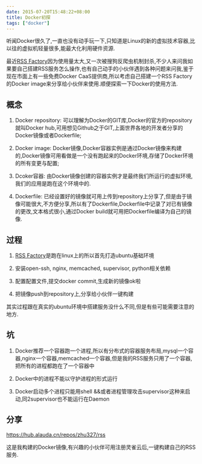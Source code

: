 ```yaml
---
date: 2015-07-20T15:48:22+08:00
title: Docker初探
tags: ["docker"]
---
```


听闻Docker很久了,一直也没有动手玩一下,只知道是Linux的新的虚拟技术容器,比以往的虚拟机轻量很多,能最大化利用硬件资源.

最近[RSS Factory](https://github.com/zhu327/rss)因为使用量太大,又一次被搜狗反爬虫机制封杀,不少人来问我如果要自己搭建RSS服务怎么操作,也有自己动手的小伙伴遇到各种问题来问我,鉴于现在市面上有一些免费Docker CaaS提供商,所以考虑自己搭建一个RSS Factory的Docker image来分享给小伙伴来使用.顺便探索一下Docker的使用方法.

## 概念

1. Docker repository: 可以理解为Docker的GIT库,Docker的官方的repository就叫Docker hub,可用想见Github之于GIT,上面世界各地的开发者分享的Docker镜像或者Dockerfile;

2. Docker image: Docker镜像,Docker容器实例是通过Docker镜像来构建的,Docker镜像可用看做是一个没有跑起来的Docker环境,存储了Docker环境的所有变更与配置;

<!--more-->
3. Dcoker容器: 由Docker镜像创建的容器实例才是最终我们所运行的虚拟环境,我们的应用是跑在这个环境中的.

4. Dockerfile: 已经设置好的镜像就可用上传到repository上分享了,但是由于镜像可能很大,不方便分享,所以有了Dockerfile,Dockerfile中记录了对已有镜像的更改,文本格式很小,通过Docker build就可用把Dockerfile编译为自己的镜像.

## 过程

1. [RSS Factory](https://github.com/zhu327/rss)是跑在linux上的所以首先打造ubuntu基础环境

2. 安装open-ssh, nginx, memcached, supervisor, python相关依赖

3. 配置配置文件,提交docker commit,生成新的镜像ok啦

4. 把镜像push到repository上,分享给小伙伴一键构建

其实过程跟在真实的ubuntu环境中搭建服务没什么不同,但是有些可能需要注意的地方.

## 坑

1. Docker推荐一个容器跑一个进程,所以有分布式的容器服务布局,mysql一个容器,nginx一个容器,memcached一个容器,但是我的RSS服务只用了一个容器,把所有的进程都跑在了一个容器中

2. Docker中的进程不能以守护进程的形式运行

3. Docker启动多个进程只能用shell &&或者进程管理攻击supervisor这种来启动,同2supervisor也不能运行在Daemon

## 分享

<https://hub.alauda.cn/repos/zhu327/rss>

这是我构建的Docker镜像,有兴趣的小伙伴可用注册灵雀云后,一键构建自己的RSS服务.
